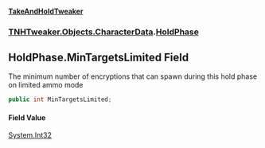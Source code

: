 #### [TakeAndHoldTweaker](index.md 'index')
### [TNHTweaker.Objects.CharacterData](TNHTweaker.Objects.CharacterData.md 'TNHTweaker.Objects.CharacterData').[HoldPhase](TNHTweaker.Objects.CharacterData.HoldPhase.md 'TNHTweaker.Objects.CharacterData.HoldPhase')

## HoldPhase.MinTargetsLimited Field

The minimum number of encryptions that can spawn during this hold phase on limited ammo mode

```csharp
public int MinTargetsLimited;
```

#### Field Value
[System.Int32](https://docs.microsoft.com/en-us/dotnet/api/System.Int32 'System.Int32')
